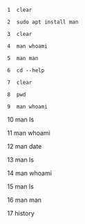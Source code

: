     1  clear

    2  sudo apt install man

    3  clear

    4  man whoami

    5  man man

    6  cd --help

    7  clear

    8  pwd

    9  man whoami

   10  man ls

   11  man whoami

   12  man date

   13  man ls

   14  man whoami

   15  man ls

   16  man man
   
   17  history